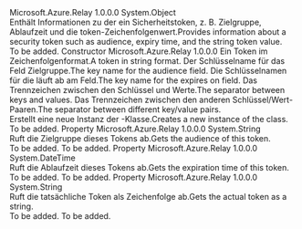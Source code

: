 <Type Name="SecurityToken" FullName="Microsoft.Azure.Relay.SecurityToken">
  <TypeSignature Language="C#" Value="public class SecurityToken" />
  <TypeSignature Language="ILAsm" Value=".class public auto ansi beforefieldinit SecurityToken extends System.Object" />
  <TypeSignature Language="DocId" Value="T:Microsoft.Azure.Relay.SecurityToken" />
  <TypeSignature Language="VB.NET" Value="Public Class SecurityToken" />
  <TypeSignature Language="F#" Value="type SecurityToken = class" />
  <AssemblyInfo>
    <AssemblyName>Microsoft.Azure.Relay</AssemblyName>
    <AssemblyVersion>1.0.0.0</AssemblyVersion>
  </AssemblyInfo>
  <Base>
    <BaseTypeName>System.Object</BaseTypeName>
  </Base>
  <Interfaces />
  <Docs>
    <summary>
            <span data-ttu-id="919dd-101">Enthält Informationen zu der ein Sicherheitstoken, z. B. Zielgruppe, Ablaufzeit und die token-Zeichenfolgenwert.</span><span class="sxs-lookup"><span data-stu-id="919dd-101">Provides information about a security token such as audience, expiry time, and the string token value.</span></span>
            </summary>
    <remarks>To be added.</remarks>
  </Docs>
  <Members>
    <Member MemberName=".ctor">
      <MemberSignature Language="C#" Value="protected SecurityToken (string tokenString, string audienceFieldName, string expiresOnFieldName, string keyValueSeparator, string pairSeparator);" />
      <MemberSignature Language="ILAsm" Value=".method familyhidebysig specialname rtspecialname instance void .ctor(string tokenString, string audienceFieldName, string expiresOnFieldName, string keyValueSeparator, string pairSeparator) cil managed" />
      <MemberSignature Language="DocId" Value="M:Microsoft.Azure.Relay.SecurityToken.#ctor(System.String,System.String,System.String,System.String,System.String)" />
      <MemberSignature Language="VB.NET" Value="Protected Sub New (tokenString As String, audienceFieldName As String, expiresOnFieldName As String, keyValueSeparator As String, pairSeparator As String)" />
      <MemberSignature Language="F#" Value="new Microsoft.Azure.Relay.SecurityToken : string * string * string * string * string -&gt; Microsoft.Azure.Relay.SecurityToken" Usage="new Microsoft.Azure.Relay.SecurityToken (tokenString, audienceFieldName, expiresOnFieldName, keyValueSeparator, pairSeparator)" />
      <MemberType>Constructor</MemberType>
      <AssemblyInfo>
        <AssemblyName>Microsoft.Azure.Relay</AssemblyName>
        <AssemblyVersion>1.0.0.0</AssemblyVersion>
      </AssemblyInfo>
      <Parameters>
        <Parameter Name="tokenString" Type="System.String" />
        <Parameter Name="audienceFieldName" Type="System.String" />
        <Parameter Name="expiresOnFieldName" Type="System.String" />
        <Parameter Name="keyValueSeparator" Type="System.String" />
        <Parameter Name="pairSeparator" Type="System.String" />
      </Parameters>
      <Docs>
        <param name="tokenString"><span data-ttu-id="919dd-102">Ein Token im Zeichenfolgenformat.</span><span class="sxs-lookup"><span data-stu-id="919dd-102">A token in string format.</span></span></param>
        <param name="audienceFieldName"><span data-ttu-id="919dd-103">Der Schlüsselname für das Feld Zielgruppe.</span><span class="sxs-lookup"><span data-stu-id="919dd-103">The key name for the audience field.</span></span></param>
        <param name="expiresOnFieldName"><span data-ttu-id="919dd-104">Die Schlüsselnamen für die läuft ab am Feld.</span><span class="sxs-lookup"><span data-stu-id="919dd-104">The key name for the expires on field.</span></span></param>
        <param name="keyValueSeparator"><span data-ttu-id="919dd-105">Das Trennzeichen zwischen den Schlüssel und Werte.</span><span class="sxs-lookup"><span data-stu-id="919dd-105">The separator between keys and values.</span></span></param>
        <param name="pairSeparator"><span data-ttu-id="919dd-106">Das Trennzeichen zwischen den anderen Schlüssel/Wert-Paaren.</span><span class="sxs-lookup"><span data-stu-id="919dd-106">The separator between different key/value pairs.</span></span></param>
        <summary>
            <span data-ttu-id="919dd-107">Erstellt eine neue Instanz der <see cref="T:Microsoft.Azure.Relay.SecurityToken" />-Klasse.</span><span class="sxs-lookup"><span data-stu-id="919dd-107">Creates a new instance of the <see cref="T:Microsoft.Azure.Relay.SecurityToken" /> class.</span></span>
            </summary>
        <remarks>To be added.</remarks>
      </Docs>
    </Member>
    <Member MemberName="Audience">
      <MemberSignature Language="C#" Value="public string Audience { get; }" />
      <MemberSignature Language="ILAsm" Value=".property instance string Audience" />
      <MemberSignature Language="DocId" Value="P:Microsoft.Azure.Relay.SecurityToken.Audience" />
      <MemberSignature Language="VB.NET" Value="Public ReadOnly Property Audience As String" />
      <MemberSignature Language="F#" Value="member this.Audience : string" Usage="Microsoft.Azure.Relay.SecurityToken.Audience" />
      <MemberType>Property</MemberType>
      <AssemblyInfo>
        <AssemblyName>Microsoft.Azure.Relay</AssemblyName>
        <AssemblyVersion>1.0.0.0</AssemblyVersion>
      </AssemblyInfo>
      <ReturnValue>
        <ReturnType>System.String</ReturnType>
      </ReturnValue>
      <Docs>
        <summary>
            <span data-ttu-id="919dd-108">Ruft die Zielgruppe dieses Tokens ab.</span><span class="sxs-lookup"><span data-stu-id="919dd-108">Gets the audience of this token.</span></span>
            </summary>
        <value>To be added.</value>
        <remarks>To be added.</remarks>
      </Docs>
    </Member>
    <Member MemberName="ExpiresAtUtc">
      <MemberSignature Language="C#" Value="public DateTime ExpiresAtUtc { get; }" />
      <MemberSignature Language="ILAsm" Value=".property instance valuetype System.DateTime ExpiresAtUtc" />
      <MemberSignature Language="DocId" Value="P:Microsoft.Azure.Relay.SecurityToken.ExpiresAtUtc" />
      <MemberSignature Language="VB.NET" Value="Public ReadOnly Property ExpiresAtUtc As DateTime" />
      <MemberSignature Language="F#" Value="member this.ExpiresAtUtc : DateTime" Usage="Microsoft.Azure.Relay.SecurityToken.ExpiresAtUtc" />
      <MemberType>Property</MemberType>
      <AssemblyInfo>
        <AssemblyName>Microsoft.Azure.Relay</AssemblyName>
        <AssemblyVersion>1.0.0.0</AssemblyVersion>
      </AssemblyInfo>
      <ReturnValue>
        <ReturnType>System.DateTime</ReturnType>
      </ReturnValue>
      <Docs>
        <summary>
            <span data-ttu-id="919dd-109">Ruft die Ablaufzeit dieses Tokens ab.</span><span class="sxs-lookup"><span data-stu-id="919dd-109">Gets the expiration time of this token.</span></span>
            </summary>
        <value>To be added.</value>
        <remarks>To be added.</remarks>
      </Docs>
    </Member>
    <Member MemberName="TokenString">
      <MemberSignature Language="C#" Value="public string TokenString { get; }" />
      <MemberSignature Language="ILAsm" Value=".property instance string TokenString" />
      <MemberSignature Language="DocId" Value="P:Microsoft.Azure.Relay.SecurityToken.TokenString" />
      <MemberSignature Language="VB.NET" Value="Public ReadOnly Property TokenString As String" />
      <MemberSignature Language="F#" Value="member this.TokenString : string" Usage="Microsoft.Azure.Relay.SecurityToken.TokenString" />
      <MemberType>Property</MemberType>
      <AssemblyInfo>
        <AssemblyName>Microsoft.Azure.Relay</AssemblyName>
        <AssemblyVersion>1.0.0.0</AssemblyVersion>
      </AssemblyInfo>
      <ReturnValue>
        <ReturnType>System.String</ReturnType>
      </ReturnValue>
      <Docs>
        <summary>
            <span data-ttu-id="919dd-110">Ruft die tatsächliche Token als Zeichenfolge ab.</span><span class="sxs-lookup"><span data-stu-id="919dd-110">Gets the actual token as a string.</span></span>
            </summary>
        <value>To be added.</value>
        <remarks>To be added.</remarks>
      </Docs>
    </Member>
  </Members>
</Type>